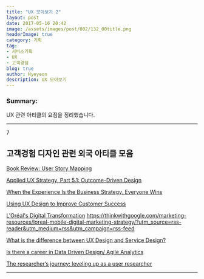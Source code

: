 ```yaml
---
title: "UX 모아보기 2"
layout: post
date: 2017-05-16 20:42
image: /assets/images/post/002/132_00title.png
headerImage: true
category: 기획
tag:
- 서비스기획
- UX
- 고객경험
blog: true
author: Hyeyeon
description: UX 모아보기
---
```


### Summary:

UX 관련 아티클의 요점을 정리했습니다.

---

7
## 고객경험 디자인 관련 외국 아티클 모음

[Book Review: User Story Mapping](http://www.uxmatters.com/mt/archives/2017/04/book-review-user-story-mapping.php)

[Applied UX Strategy, Part 5.1: Outcome-Driven Design](http://www.uxmatters.com/mt/archives/2017/04/applied-ux-strategy-part-51-outcome-driven-design.php)

[When the Experience Is the Business Strategy, Everyone Wins](http://www.uxmatters.com/mt/archives/2017/04/when-the-experience-is-the-business-strategy-everyone-wins.php)

[Using UX Design to Improve Customer Success](http://uxmastery.com/how-ux-design-improves-customer-success/)

[L'Oréal's Digital Transformation](https://www.thinkwithgoogle.com/articles/loreal-mobile-digital-marketing-strategy.html)
https://thinkwithgoogle.com/marketing-resources/loreal-mobile-digital-marketing-strategy/?utm_source=rss-reader&utm_medium=rss&utm_campaign=rss-feed

[What is the difference between UX Design and Service Design?](https://www.reddit.com/r/userexperience/comments/65i5wz/what_is_the_difference_between_ux_design_and/)

[Is there a career in Data Driven Design/ Agile Analytics](https://www.reddit.com/r/userexperience/comments/668ig3/is_there_a_career_in_data_driven_design_agile/)

[The researcher’s journey: leveling up as a user researcher](http://uxmastery.com/researchers-journey-leveling-user-researcher/)

---
